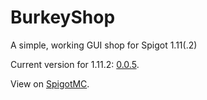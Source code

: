 # BurkeyShop
A simple, working GUI shop for Spigot 1.11(.2)

Current version for 1.11.2: [0.0.5](https://github.com/cjburkey01/BurkeyShop/releases/tag/v1.11.2_0.0.5).

View on [SpigotMC](http://bit.ly/2keAAAM).
